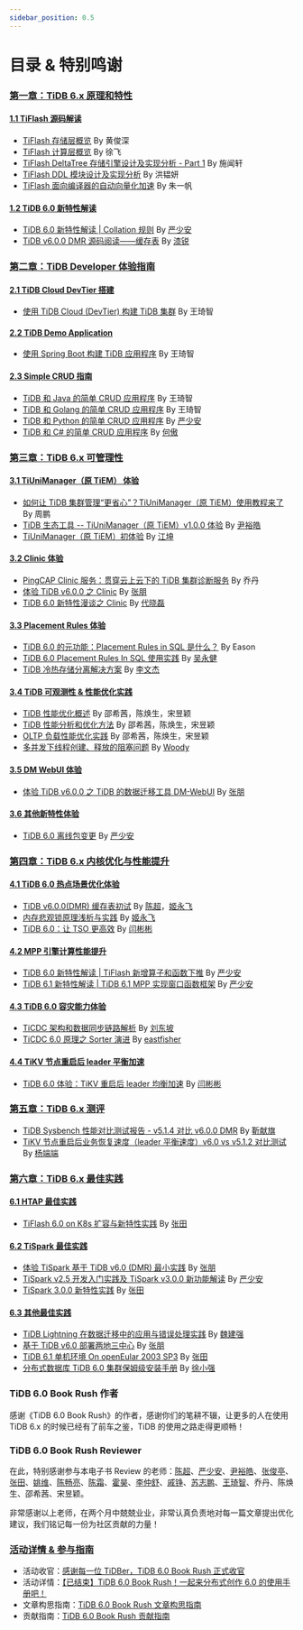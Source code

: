 ```yaml
---
sidebar_position: 0.5
---
```


# 目录 & 特别鸣谢

### [第一章：TiDB 6.x 原理和特性](1-features/index.md)

#### [1.1 TiFlash 源码解读](1-features/1-tiflash-code/index.md)

- [TiFlash 存储层概览](1-features/1-tiflash-code/1-tiflash-storage-overview.md) By 黄俊深
- [TiFlash 计算层概览](1-features/1-tiflash-code/2-tiflash-compute-overview.md) By 徐飞
- [TiFlash DeltaTree 存储引擎设计及实现分析 - Part 1](1-features/1-tiflash-code/3-tiflash-deltatree.md) By 施闻轩
- [TiFlash DDL 模块设计及实现分析](1-features/1-tiflash-code/5-tiflash-ddl-module.md) By 洪韫妍
- [TiFlash 面向编译器的自动向量化加速](1-features/1-tiflash-code/6-tiflash-compiler-aided-vectorization.md) By 朱一帆

#### [1.2 TiDB 6.0 新特性解读](1-features/2-new-features/index.md)

- [TiDB 6.0 新特性解读 | Collation 规则](1-features/2-new-features/1-new-collation.md) By [严少安](https://tidb.net/u/ShawnYan/post/all)
- [TiDB v6.0.0 DMR 源码阅读——缓存表](1-features/2-new-features/2-new-cache-tables.md) By [漆锐](https://tidb.net/u/CuteRay/answer)

### [第二章：TiDB Developer 体验指南](2-developer-guide/index.md)

#### [2.1 TiDB Cloud DevTier 搭建](2-developer-guide/1-cloud-devtier/index.md)

- [使用 TiDB Cloud (DevTier) 构建 TiDB 集群](2-developer-guide/1-cloud-devtier/1-build-cluster-in-cloud.md) By 王琦智

#### [2.2 TiDB Demo Application](2-developer-guide/2-demo-app/index.md)

- [使用 Spring Boot 构建 TiDB 应用程序](2-developer-guide/2-demo-app/1-sample-application-spring-boot.md) By 王琦智

#### [2.3 Simple CRUD 指南](2-developer-guide/3-simple-crud/index.md)

- [TiDB 和 Java 的简单 CRUD 应用程序](2-developer-guide/3-simple-crud/1-sample-application-java.md) By 王琦智
- [TiDB 和 Golang 的简单 CRUD 应用程序](2-developer-guide/3-simple-crud/2-sample-application-golang.md) By 王琦智
- [TiDB 和 Python 的简单 CRUD 应用程序](2-developer-guide/3-simple-crud/3-sample-application-python.md) By [严少安](https://tidb.net/u/ShawnYan/post/all)
- [TiDB 和 C# 的简单 CRUD 应用程序](2-developer-guide/3-simple-crud/4-sample-application-csharp.md) By [何傲](https://asktug.com/u/hey-hoho/summary)

### [第三章：TiDB 6.x 可管理性](3-manageability/index.md)

#### [3.1 TiUniManager（原 TiEM） 体验](3-manageability/1-tiunimanager-practice/index.md)

- [如何让 TiDB 集群管理“更省心”？TiUniManager（原 TiEM）使用教程来了](3-manageability/1-tiunimanager-practice/1-tiunimanager-course.md) By 周鹏
- [TiDB 生态工具 -- TiUniManager（原 TiEM）v1.0.0 体验](3-manageability/1-tiunimanager-practice/2-tiunimanager.md) By [尹裕皓](https://tidb.net/u/G7尹裕皓/answer)
- [TiUniManager（原 TiEM）初体验](3-manageability/1-tiunimanager-practice/3-experience-tiunimanager.md) By [江坤](https://tidb.net/u/pupillord/answer)

#### [3.2 Clinic 体验](3-manageability/2-clinic-practice/index.md)

- [PingCAP Clinic 服务：贯穿云上云下的 TiDB 集群诊断服务](3-manageability/2-clinic-practice/1-clinic-tidb-cloud.md) By 乔丹
- [体验 TiDB v6.0.0 之 Clinic](3-manageability/2-clinic-practice/2-clinic.md) By [张朋](https://tidb.net/u/边城元元/post/all)
- [TiDB 6.0 新特性漫谈之 Clinic](3-manageability/2-clinic-practice/3-experience-clinic.md) By [代晓磊](https://tidb.net/u/%E4%BB%A3%E6%99%93%E7%A3%8A_Mars/answer)

#### [3.3 Placement Rules 体验](3-manageability/3-placement-rules-practice/index.md)

- [TiDB 6.0 的元功能：Placement Rules in SQL 是什么？](3-manageability/3-placement-rules-practice/1-pr-in-sql.md) By Eason
- [TiDB 6.0 Placement Rules In SQL 使用实践](3-manageability/3-placement-rules-practice/2-placement-rules.md) By [吴永健](https://tidb.net/u/banana_jian)
- [TiDB 冷热存储分离解决方案](3-manageability/3-placement-rules-practice/3-hot-cold-storage.md) By [李文杰](https://tidb.net/u/Jellybean/answer)

#### [3.4 TiDB 可观测性 & 性能优化实践](3-manageability/4-observability-performance-tuning/index.md)

- [TiDB 性能优化概述](3-manageability/4-observability-performance-tuning/1-performance-tuning-overview.md) By 邵希茜，陈焕生，宋昱颖
- [TiDB 性能分析和优化方法](3-manageability/4-observability-performance-tuning/2-performance-tuning-methods.md) By 邵希茜，陈焕生，宋昱颖
- [OLTP 负载性能优化实践](3-manageability/4-observability-performance-tuning/3-performance-tuning-practices.md) By 邵希茜，陈焕生，宋昱颖
- [多并发下线程创建、释放的阻塞问题](3-manageability/4-observability-performance-tuning/4-high-concurrency-thread.md) By [Woody](https://github.com/bestwoody)

#### [3.5 DM WebUI 体验](3-manageability/5-dm-webui/index.md)

- [体验 TiDB v6.0.0 之 TiDB 的数据迁移工具 DM-WebUI](3-manageability/5-dm-webui/1-dm-webui.md) By [张朋](https://tidb.net/u/边城元元/post/all)

#### [3.6 其他新特性体验](3-manageability/6-other-features/index.md)

- [TiDB 6.0 离线包变更](3-manageability/6-other-features/1-offline-package.md) By [严少安](https://tidb.net/u/ShawnYan/post/all)

### [第四章：TiDB 6.x 内核优化与性能提升](4-performance/index.md)

#### [4.1 TiDB 6.0 热点场景优化体验](4-performance/1-hotspot/index.md)

- [TiDB v6.0.0(DMR) 缓存表初试](4-performance/1-hotspot/1-cached-tables.md) By [陈超](https://tidb.net/u/%E5%95%A6%E5%95%A6%E5%95%A6%E5%95%A6%E5%95%A6/post/all)，[姬永飞](https://tidb.net/u/jiyf/post/all)
- [内存悲观锁原理浅析与实践](4-performance/1-hotspot/2-in-memory-pessimistic-locks.md) By [姬永飞](https://tidb.net/u/jiyf/post/all)
- [TiDB 6.0：让 TSO 更高效](4-performance/1-hotspot/3-make-tso-effectively.md) By [闫彬彬](https://tidb.net/u/h5n1/post/all)

#### [4.2 MPP 引擎计算性能提升](4-performance/2-mpp-engine/index.md)

- [TiDB 6.0 新特性解读 | TiFlash 新增算子和函数下推](4-performance/2-mpp-engine/1-tiflash-pushing-down.md) By [严少安](https://tidb.net/u/ShawnYan/post/all) 
- [TiDB 6.1 新特性解读 | TiDB 6.1 MPP 实现窗口函数框架](4-performance/2-mpp-engine/2-mpp-window-functions.md) By [严少安](https://tidb.net/u/ShawnYan/post/all)

#### [4.3 TiDB 6.0 容灾能力体验](4-performance/3-disaster-recovery/index.md)

- [TiCDC 架构和数据同步链路解析](4-performance/3-disaster-recovery/1-ticdc-arch-and-data-replicating.md) By [刘东坡](https://github.com/hi-rustin)
- [TiCDC 6.0 原理之 Sorter 演进](4-performance/3-disaster-recovery/2-ticdc-sorter.md) By [eastfisher](https://tidb.net/u/eastfisher/answer)

#### [4.4 TiKV 节点重启后 leader 平衡加速](4-performance/4-tikv-restart/index.md)

- [TiDB 6.0 体验：TiKV 重启后 leader 均衡加速](4-performance/4-tikv-restart/1-leader-transfer-speedup.md) By [闫彬彬](https://tidb.net/u/h5n1/post/all)

### [第五章：TiDB 6.x 测评](5-benchmark/index.md)

- [TiDB Sysbench 性能对比测试报告 - v5.1.4 对比 v6.0.0 DMR](5-benchmark/1-tidb-sysbench-v6-0-0-v5-1-4.md) By [靳献旗](https://tidb.net/u/mydb/post/all)
- [TiKV 节点重启后业务恢复速度（leader 平衡速度）v6.0 vs v5.1.2 对比测试](5-benchmark/2-tikv-business-recovery.md) By [杨端端](https://tidb.net/u/ngvf/post/all)

### [第六章：TiDB 6.x 最佳实践](6-best-practice/index.md)

#### [6.1 HTAP 最佳实践](6-best-practice/1-htap-practice/index.md)

- [TiFlash 6.0 on K8s 扩容与新特性实践](6-best-practice/1-htap-practice/1-tiflash-6-0-on-k8s.md) By [张田](https://tidb.net/u/%E6%95%B0%E6%8D%AE%E5%B0%8F%E9%BB%91/post/all)

#### [6.2 TiSpark 最佳实践](6-best-practice/2-tispark-practice/index.md)

- [体验 TiSpark 基于 TiDB v6.0 (DMR) 最小实践](6-best-practice/2-tispark-practice/1-tispark.md) By [张朋](https://tidb.net/u/边城元元/post/all)
- [TiSpark v2.5 开发入门实践及 TiSpark v3.0.0 新功能解读](6-best-practice/2-tispark-practice/2-tispark-guide.md) By [严少安](https://tidb.net/u/ShawnYan/post/all)
- [TiSpark 3.0.0 新特性实践](6-best-practice/2-tispark-practice/3-tispark-3-in-action.md) By [张田](https://tidb.net/u/%E6%95%B0%E6%8D%AE%E5%B0%8F%E9%BB%91/post/all)


#### [6.3 其他最佳实践](6-best-practice/3-other-practice/index.md)

- [TiDB Lightning 在数据迁移中的应用与错误处理实践](6-best-practice/3-other-practice/1-tidb-lightning.md) By [魏建强](https://tidb.net/u/seiang/post/all)
- [基于 TiDB v6.0 部署两地三中心](6-best-practice/3-other-practice/2-two-cities-three-datacenters.md) By [张朋](https://tidb.net/u/边城元元/post/all)
- [TiDB 6.1 单机环境 On openEular 2003 SP3](6-best-practice/3-other-practice/3-tidb61-on-openEular2003.md) By [张田](https://tidb.net/u/%E6%95%B0%E6%8D%AE%E5%B0%8F%E9%BB%91/post/all)
- [分布式数据库 TiDB 6.0 集群保姆级安装手册](6-best-practice/3-other-practice/4-TiDB-6-0-installation.md) By [徐小强](https://tidb.net/u/jiekexu/post/all)

### TiDB 6.0 Book Rush 作者

感谢《TiDB 6.0 Book Rush》的作者，感谢你们的笔耕不辍，让更多的人在使用 TiDB 6.x 的时候已经有了前车之鉴，TiDB 的使用之路走得更顺畅！

### TiDB 6.0 Book Rush Reviewer

在此，特别感谢参与本电子书 Review 的老师：[陈超](https://tidb.net/u/%E5%95%A6%E5%95%A6%E5%95%A6%E5%95%A6%E5%95%A6)、[严少安](https://tidb.net/u/ShawnYan)、[尹裕皓](https://tidb.net/u/g7%E5%B0%B9%E8%A3%95%E7%9A%93)、[张俊亭](https://tidb.net/u/dba-kit)、[张田](https://tidb.net/u/%E6%95%B0%E6%8D%AE%E5%B0%8F%E9%BB%91)、[姚维](https://tidb.net/u/wink)、[陈畅亮](https://tidb.net/u/%E5%90%AC%E9%A3%8E%E5%90%B9%E9%9B%A8)、[陈霜](https://tidb.net/u/crazycs520-PingCAP/answer)、[霍昊](https://tidb.net/u/sykp241095)、[李仲舒](https://tidb.net/u/lucien)、[戚铮](https://tidb.net/u/qizheng)、[苏志鹏](https://tidb.net/u/jansu-dev)、[王琦智](https://tidb.net/u/Icemap)、乔丹、陈焕生、邵希茜、宋昱颖。

非常感谢以上老师，在两个月中兢兢业业，非常认真负责地对每一篇文章提出优化建议，我们铭记每一份为社区贡献的力量！

### [活动详情 & 参与指南](7-event-guide/index.md)

- 活动收官：[感谢每一位 TiDBer，TiDB 6.0 Book Rush 正式收官](https://asktug.com/t/topic/812920)
- 活动详情：[【已结束】TiDB 6.0 Book Rush！一起来分布式创作 6.0 的使用手册吧！](7-event-guide/1-event-detail.md)
- 文章构思指南：[TiDB 6.0 Book Rush 文章构思指南](7-event-guide/2-article-guide.md)
- 贡献指南：[TiDB 6.0 Book Rush 贡献指南](7-event-guide/3-contribute-guide.md)
